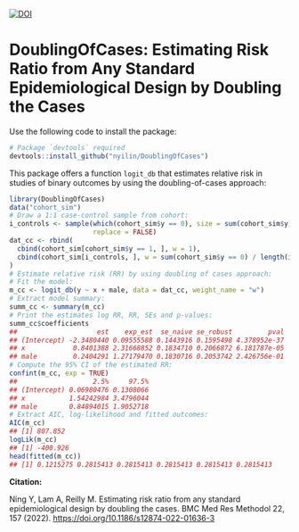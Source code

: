 
<!-- badges: start -->

[![DOI](https://img.shields.io/badge/doi-10.1186/s12874.022.01636.3-yellow.svg)](https://doi.org/10.1186/s12874-022-01636-3)
<!-- badges: end -->

DoublingOfCases: Estimating Risk Ratio from Any Standard Epidemiological
Design by Doubling the Cases
================

Use the following code to install the package:

``` r
# Package `devtools` required
devtools::install_github("nyilin/DoublingOfCases")
```

This package offers a function `logit_db` that estimates relative risk
in studies of binary outcomes by using the doubling-of-cases approach:

``` r
library(DoublingOfCases)
data("cohort_sim")
# Draw a 1:1 case-control sample from cohort:
i_controls <- sample(which(cohort_sim$y == 0), size = sum(cohort_sim$y),
                     replace = FALSE)
dat_cc <- rbind(
  cbind(cohort_sim[cohort_sim$y == 1, ], w = 1),
  cbind(cohort_sim[i_controls, ], w = sum(cohort_sim$y == 0) / length(i_controls))
)
# Estimate relative risk (RR) by using doubling of cases approach:
# Fit the model:
m_cc <- logit_db(y ~ x + male, data = dat_cc, weight_name = "w")
# Extract model summary:
summ_cc <- summary(m_cc)
# Print the estimates log RR, RR, SEs and p-values:
summ_cc$coefficients
##                    est    exp_est  se_naive se_robust         pval
## (Intercept) -2.3480440 0.09555588 0.1443916 0.1595498 4.378952e-37
## x            0.8401388 2.31668852 0.1834710 0.2066872 6.181787e-05
## male         0.2404291 1.27179470 0.1830716 0.2053742 2.426756e-01
# Compute the 95% CI of the estimated RR:
confint(m_cc, exp = TRUE)
##                   2.5%     97.5%
## (Intercept) 0.06980476 0.1308066
## x           1.54242984 3.4796044
## male        0.84894015 1.9052718
# Extract AIC, log-likelihood and fitted outcomes:
AIC(m_cc)
## [1] 807.852
logLik(m_cc)
## [1] -400.926
head(fitted(m_cc))
## [1] 0.1215275 0.2815413 0.2815413 0.2815413 0.2815413 0.2815413
```

**Citation:**

Ning Y, Lam A, Reilly M. Estimating risk ratio from any standard
epidemiological design by doubling the cases. BMC Med Res Methodol 22,
157 (2022). <https://doi.org/10.1186/s12874-022-01636-3>
